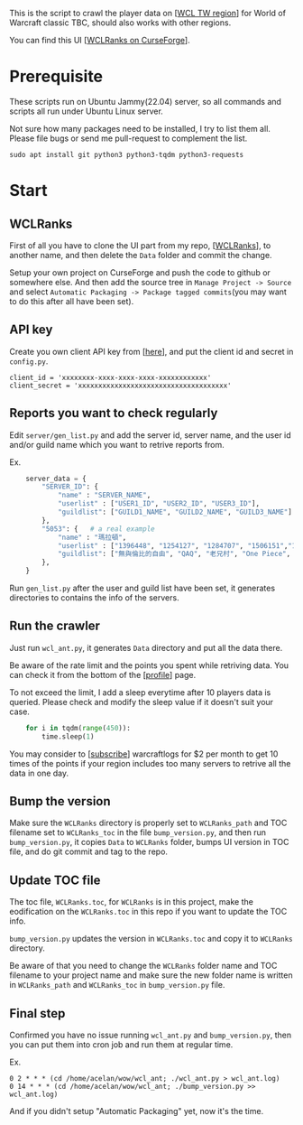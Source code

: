 This is the script to crawl the player data on [[WCL TW region](https://tw.classic.warcraftlogs.com/)] for World of Warcraft classic TBC, should also works with other regions.

You can find this UI [[WCLRanks on CurseForge](https://curseforge.com/wow/addons/wclranks/)].

# Prerequisite
These scripts run on Ubuntu Jammy(22.04) server, so all commands and scripts all run under Ubuntu Linux server.

Not sure how many packages need to be installed, I try to list them all. Please file bugs or send me pull-request to complement the list.

    sudo apt install git python3 python3-tqdm python3-requests

# Start
## WCLRanks
First of all you have to clone the UI part from my repo, [[WCLRanks](https://github.com/acelan/WCLRanks)], to another name, and then delete the `Data` folder and commit the change.

Setup your own project on CurseForge and push the code to github or somewhere else. And then add the source tree in `Manage Project -> Source` and select `Automatic Packaging -> Package tagged commits`(you may want to do this after all have been set).

## API key
Create you own client API key from [[here](https://classic.warcraftlogs.com/api/clients/)], and put the client id and secret in `config.py`.

    client_id = 'xxxxxxxx-xxxx-xxxx-xxxx-xxxxxxxxxxxx'
    client_secret = 'xxxxxxxxxxxxxxxxxxxxxxxxxxxxxxxxxxxxx'

## Reports you want to check regularly
Edit `server/gen_list.py` and add the server id, server name, and the user id and/or guild name which you want to retrive reports from.

Ex.
```python
    server_data = {
        "SERVER_ID": {
            "name" : "SERVER_NAME",
            "userlist" : ["USER1_ID", "USER2_ID", "USER3_ID"],
            "guildlist": ["GUILD1_NAME", "GUILD2_NAME", "GUILD3_NAME"]
        },
        "5053": {	# a real example
            "name" : "瑪拉頓",
            "userlist" : ["1396448", "1254127", "1284707", "1506151","1217075","1033941", "1510869", "1516388", "994406", "1644080", "1100596", "1679238", "1592486", "459700"],
            "guildlist": ["無與倫比的自由", "QAQ", "老兄村", "One Piece", "CTR", "末日天使", "Pallas", "淘金(G)團", "Nemesis", "啾尼爾", "SoF", "我只會心疼哥哥", " 黑手別黑本阿會長說我們只>收歐洲人不收非洲人", " 自由殿堂", "IMBA", "信董爽歪歪", "黑玫瑰", "糕餅舖", "輪迴夢境", "镶金玫瑰", "傲雪紛飛"]
        },
    }
```
Run `gen_list.py` after the user and guild list have been set, it generates directories to contains the info of the servers.

## Run the crawler
Just run `wcl_ant.py`, it generates `Data` directory and put all the data there.

Be aware of the rate limit and the points you spent while retriving data. You can check it from the bottom of the [[profile](https://classic.warcraftlogs.com/profile)] page.

To not exceed the limit, I add a sleep everytime after 10 players data is queried. Please check and modify the sleep value if it doesn't suit your case.
```python
    for i in tqdm(range(450)):
        time.sleep(1)
```
You may consider to [[subscribe](https://www.patreon.com/warcraftlogs)] warcraftlogs for $2 per month to get 10 times of the points if your region includes too many servers to retrive all the data in one day.

## Bump the version
Make sure the `WCLRanks` directory is properly set to `WCLRanks_path` and TOC filename set to `WCLRanks_toc` in the file `bump_version.py`, and then run `bump_version.py`, it copies `Data` to `WCLRanks` folder, bumps UI version in TOC file, and do git commit and tag to the repo.

## Update TOC file
The toc file, `WCLRanks.toc`, for `WCLRanks` is in this project, make the eodification on the `WCLRanks.toc` in this repo if you want to update the TOC info.

`bump_version.py` updates the version in `WCLRanks.toc` and copy it to `WCLRanks` directory.

Be aware of that you need to change the `WCLRanks` folder name and TOC filename to your project name and make sure the new folder name is written in `WCLRanks_path` and `WCLRanks_toc` in `bump_version.py` file.

## Final step
Confirmed you have no issue running `wcl_ant.py` and `bump_version.py`, then you can put them into cron job and run them at regular time.

Ex.
```
0 2 * * * (cd /home/acelan/wow/wcl_ant; ./wcl_ant.py > wcl_ant.log)
0 14 * * * (cd /home/acelan/wow/wcl_ant; ./bump_version.py >> wcl_ant.log)
```
And if you didn't setup "Automatic Packaging" yet, now it's the time.
